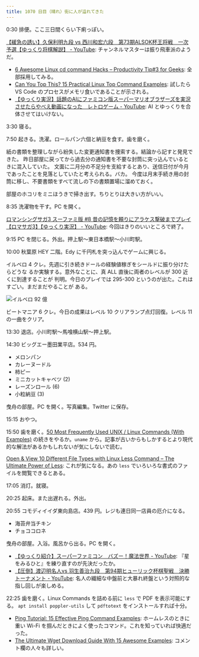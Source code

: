 ```yaml
---
title: 1070 日目（晴れ）街に人が溢れてきた
---
```


0:30 排便。ここ三日間くらい下痢っぽい。

[【緩急の誘い】久保利明九段 vs 西川和宏六段　第73期ALSOK杯王将戦　一次予選【ゆっくり将棋解説】 - YouTube](https://www.youtube.com/watch?v=gL-BbnOgeJo):
チャンネルマスターは振り飛車派のようだ。

* [6 Awesome Linux cd command Hacks – Productivity Tip#3 for Geeks](https://www.thegeekstuff.com/2008/10/6-awesome-linux-cd-command-hacks-productivity-tip3-for-geeks/):
  全部採用してみる。
* [Can You Top This? 15 Practical Linux Top Command Examples](https://www.thegeekstuff.com/2010/01/15-practical-unix-linux-top-command-examples/):
  試したら VS Code のプロセスがメモリ食いであることが示される。
* [【ゆっくり実況】話題のAIにファミコン版スーパーマリオブラザーズを実況させたらやべえ動画になった　レトロゲーム - YouTube](https://www.youtube.com/watch?v=swjdEYLuh3k):
  AI とゆっくりを合体させてはいけない。

3:30 寝る。

7:50 起きる。洗濯。ロールパン六個と納豆を食す。歯を磨く。

紙の書類を整理しながら紛失した変更通知書を捜索する。結論から記すと発見できた。
昨日部屋に戻ってから過去分の通知書を不要な封筒に突っ込んでいるときに混入していた。
文面に二月分の不足分を支給するとあり、送信日付が今月であったことを見落としていたと考えられる。バカ。
今度は月末手続き用の封筒に移し、不要書類をすべて流しの下の書類置場に溜めておく。

部屋のホコリをミニほうきで掃き出す。ちりとりは大きい方がいい。

8:35 洗濯物を干す。PC を開く。

[ロマンシングサガ3 スーファミ版 #8 昔の記憶を頼りにアラケス撃破までプレイ【ロマサガ3】【ゆっくり実況】 - YouTube](https://www.youtube.com/watch?v=5SU4W0iyuqs):
今回はきりのいいところで終了。

9:15 PC を閉じる。外出。押上駅～東日本橋駅～小川町駅。

10:00 秋葉原 HEY 二階。Edy に千円札を突っ込んでゲームに興じる。

イルベロ 4 クレ。先週に引き続きドールの経験値稼ぎをシールドに振り分けたらどうな
るか実験する。意外なことに、真 ALL 直後に両者のレベルが 300 近くに到達することが
判明。今日のプレイでは 295-300 というのが出た。これはすごい。まだまだやることが
ある。

![イルベロ 92 億](https://pbs.twimg.com/media/Fsm4mpBaUAEwm-A?format=jpg&name=small)

ビートマニア 6 クレ。今日の成果はレベル 10 クリアランプ点灯回復。レベル 11 の一曲をクリア。

13:30 退店。小川町駅～馬喰横山駅～押上駅。

14:30 ビッグエー墨田業平店。534 円。

* メロンパン
* カレーヌードル
* 柿ピー
* ミニカットキャベツ (2)
* レーズンロール (6)
* 小粒納豆 (3)

曳舟の部屋。PC を開く。写真編集。Twitter に保存。

15:15 おやつ。

15:50 歯を磨く。[50 Most Frequently Used UNIX / Linux Commands (With Examples)](https://www.thegeekstuff.com/2010/11/50-linux-commands/)
の続きをやるか。`uname` から。記事が古いからもしかするとより現代的な解法があるかもしれないが気にしないで読む。

[Open &amp; View 10 Different File Types with Linux Less Command – The Ultimate Power of Less](https://www.thegeekstuff.com/2009/04/linux-less-command-open-view-different-files-less-is-more/):
これが気になる。あの `less` でいろいろな書式のファイルを閲覧できるとある。

17:05 消灯。就寝。

20:25 起床。また出遅れる。外出。

20:55 コモディイイダ東向島店。439 円。レジも連日同一店員の厄介になる。

* 海苔弁当チキン
* チョココロネ

曳舟の部屋。入浴。風呂から出る。PC を開く。

* [【ゆっくり紹介】スーパーファミコン　バズー！魔法世界 - YouTube](https://www.youtube.com/watch?v=QritTBBfgTA):
  『星をみるひと』を練り直すのが先決だったか。
* [【圧倒】渡辺明名人vs 羽生善治九段　第94期ヒューリック杯棋聖戦　決勝トーナメント - YouTube](https://www.youtube.com/watch?v=FF4EIdQJv_8):
  名人の繊細な中盤前と大暴れ終盤という対照的な指し回しが楽しめる。

22:25 歯を磨く。Linux Commands を詰める前に `less` で PDF を表示可能にする。
`apt install poppler-utils` して `pdftotext` をインストールすれば十分。

* [Ping Tutorial: 15 Effective Ping Command Examples](https://www.thegeekstuff.com/2009/11/ping-tutorial-13-effective-ping-command-examples/):
  ホームレスのときに重い Wi-Fi を掴んだときによく使ったコマンド。これを知っていれば快適だった。
* [The Ultimate Wget Download Guide With 15 Awesome Examples](https://www.thegeekstuff.com/2009/09/the-ultimate-wget-download-guide-with-15-awesome-examples/):
  コメント欄の人々も詳しい。
